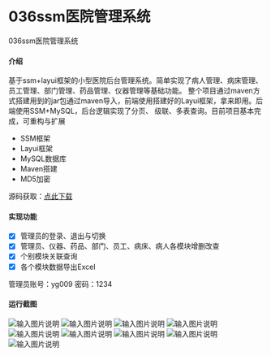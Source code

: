 # 036ssm医院管理系统
036ssm医院管理系统


#### 介绍
基于ssm+layui框架的小型医院后台管理系统。简单实现了病人管理、病床管理、员工管理、部门管理、药品管理、仪器管理等基础功能。
整个项目通过maven方式搭建用到的jar包通过maven导入，前端使用搭建好的Layui框架，拿来即用。后端使用SSM+MySQL，后台逻辑实现了分页、
级联、多表查询。目前项目基本完成，可重构与扩展

- SSM框架
- Layui框架
- MySQL数据库
- Maven搭建
- MD5加密

源码获取：[点此下载](http://www.shuyue.fun/index.php?type=productinfo&id=137)

#### 实现功能
- [x] 管理员的登录、退出与切换
- [x] 管理员、仪器、药品、部门、员工、病床、病人各模块增删改查
- [x] 个别模块关联查询
- [x] 各个模块数据导出Excel

管理员账号：yg009
密码：1234

#### 运行截图
![输入图片说明](https://images.gitee.com/uploads/images/2021/0315/172552_c5ade9a8_863230.png "屏幕截图.png")
![输入图片说明](https://images.gitee.com/uploads/images/2021/0315/172601_130d0e6e_863230.png "屏幕截图.png")
![输入图片说明](https://images.gitee.com/uploads/images/2021/0315/172613_ae381427_863230.png "屏幕截图.png")
![输入图片说明](https://images.gitee.com/uploads/images/2021/0315/172629_3d80c6f7_863230.png "屏幕截图.png")
![输入图片说明](https://images.gitee.com/uploads/images/2021/0315/172640_c284a9c9_863230.png "屏幕截图.png")
![输入图片说明](https://images.gitee.com/uploads/images/2021/0315/172652_582c9156_863230.png "屏幕截图.png")
![输入图片说明](https://images.gitee.com/uploads/images/2021/0315/172701_ae19e41e_863230.png "屏幕截图.png")
![输入图片说明](https://images.gitee.com/uploads/images/2021/0315/172710_a3d60fa6_863230.png "屏幕截图.png")
![输入图片说明](https://images.gitee.com/uploads/images/2021/0315/172721_64f55c3c_863230.png "屏幕截图.png")


